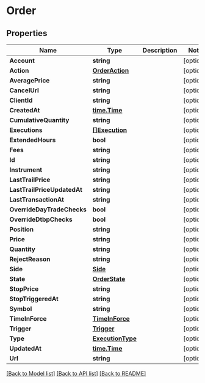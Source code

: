 # Order

## Properties

Name | Type | Description | Notes
------------ | ------------- | ------------- | -------------
**Account** | **string** |  | [optional] 
**Action** | [**OrderAction**](OrderAction.md) |  | [optional] 
**AveragePrice** | **string** |  | [optional] 
**CancelUrl** | **string** |  | [optional] 
**ClientId** | **string** |  | [optional] 
**CreatedAt** | [**time.Time**](time.Time.md) |  | [optional] 
**CumulativeQuantity** | **string** |  | [optional] 
**Executions** | [**[]Execution**](Execution.md) |  | [optional] 
**ExtendedHours** | **bool** |  | [optional] 
**Fees** | **string** |  | [optional] 
**Id** | **string** |  | [optional] 
**Instrument** | **string** |  | [optional] 
**LastTrailPrice** | **string** |  | [optional] 
**LastTrailPriceUpdatedAt** | **string** |  | [optional] 
**LastTransactionAt** | **string** |  | [optional] 
**OverrideDayTradeChecks** | **bool** |  | [optional] 
**OverrideDtbpChecks** | **bool** |  | [optional] 
**Position** | **string** |  | [optional] 
**Price** | **string** |  | [optional] 
**Quantity** | **string** |  | [optional] 
**RejectReason** | **string** |  | [optional] 
**Side** | [**Side**](Side.md) |  | [optional] 
**State** | [**OrderState**](OrderState.md) |  | [optional] 
**StopPrice** | **string** |  | [optional] 
**StopTriggeredAt** | **string** |  | [optional] 
**Symbol** | **string** |  | [optional] 
**TimeInForce** | [**TimeInForce**](TimeInForce.md) |  | [optional] 
**Trigger** | [**Trigger**](Trigger.md) |  | [optional] 
**Type** | [**ExecutionType**](ExecutionType.md) |  | [optional] 
**UpdatedAt** | [**time.Time**](time.Time.md) |  | [optional] 
**Url** | **string** |  | [optional] 

[[Back to Model list]](../README.md#documentation-for-models) [[Back to API list]](../README.md#documentation-for-api-endpoints) [[Back to README]](../README.md)


